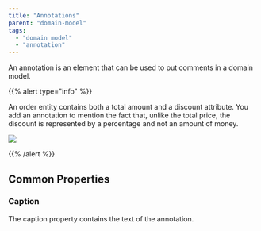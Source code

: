 ```yaml
---
title: "Annotations"
parent: "domain-model"
tags:
  - "domain model"
  - "annotation"
---
```


An annotation is an element that can be used to put comments in a domain model.

{{% alert type="info" %}}

An order entity contains both a total amount and a discount attribute. You add an annotation to mention the fact that, unlike the total price, the discount is represented by a percentage and not an amount of money.

![](attachments/domain-model-editor/16844036.png)

{{% /alert %}}

## Common Properties

### Caption

The caption property contains the text of the annotation.
